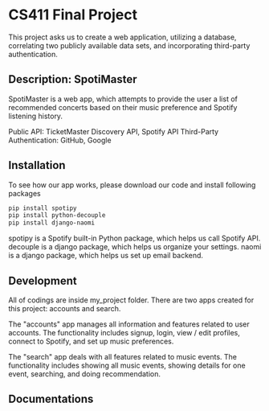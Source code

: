 # CS411 Final Project
This project asks us to create a web application, utilizing a database, 
correlating two publicly available data sets, and incorporating third-party authentication.

## Description: SpotiMaster

SpotiMaster is a web app, which attempts to provide the user a list of recommended concerts 
based on their music preference and Spotify listening history. 

Public API: TicketMaster Discovery API, Spotify API
Third-Party Authentication: GitHub, Google

## Installation 

To see how our app works, please download our code and install following packages
```bash
pip install spotipy 
pip install python-decouple
pip install django-naomi
```
spotipy is a Spotify built-in Python package, which helps us call Spotify API.
decouple is a django package, which helps us organize your settings.
naomi is a django package, which helps us set up email backend. 

## Development

All of codings are inside my_project folder.
There are two apps created for this project: accounts and search.

The "accounts" app manages all information and features related to user accounts. The functionality
includes signup, login, view / edit profiles, connect to Spotify, and set up music preferences.

The "search" app deals with all features related to music events. The functionality includes
showing all music events, showing details for one event, searching, and doing recommendation. 

## Documentations 
